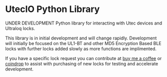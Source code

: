 # UtecIO Python Library
UNDER DEVELOPMENT
Python library for interacting with Utec devices and Ultraloq locks.

This library is in initial development and will change rapidly. Development will initially be focused on the UL1-BT and other MD5 Encryption Based BLE locks with further locks added slowly as more functions are implimented.

If you have a specific lock request you can contribute at [buy me a coffee](https://www.buymeacoffee.com/maeneak) or [coindrop](https://coindrop.to/maeneak) to assist with purchasing of new locks for testing and accelerate development.



